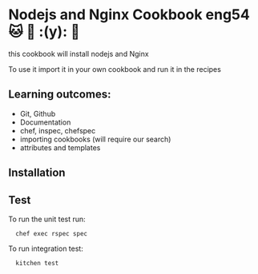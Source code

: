 # Nodejs and Nginx Cookbook eng54 :cat: :taco: :(y): :monkey:

this cookbook will install nodejs and Nginx

To use it import it in your own cookbook and run it in the recipes

## Learning outcomes:
- Git, Github
- Documentation
- chef, inspec, chefspec
- importing cookbooks (will require our search)
- attributes and templates


## Installation


## Test

To run the unit test run:

```
  chef exec rspec spec
```

To run integration test:
```
  kitchen test
```
